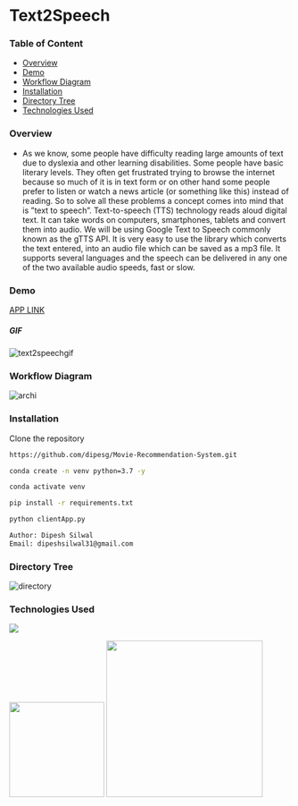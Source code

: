 # Text2Speech
### Table of Content
  
  * [Overview](#overview)
  * [Demo](#demo)
  * [Workflow Diagram](#workflow-diagram)
  * [Installation](#installation)
  * [Directory Tree](#directory-tree)
  * [Technologies Used](#technologies-used)

### Overview
- As we know, some people have difficulty reading large amounts of text due to dyslexia and other learning disabilities. Some people have basic literary levels. They often get frustrated trying to browse the internet because so much of it is in text form or on other hand some people prefer to listen or watch a news article (or something like this) instead of reading. So to solve all these problems a concept comes into mind that is ”text to speech”.
Text-to-speech (TTS) technology reads aloud digital text. It can take words on computers, smartphones, tablets and convert them into audio.
We will be using Google Text to Speech commonly known as the gTTS API. It is very easy to use the library which converts the text entered, into an audio file which can be saved as a mp3 file. It supports several languages and the speech can be delivered in any one of the two available audio speeds, fast or slow.

### Demo
[APP LINK](https://texttospeech4.herokuapp.com/)

##### GIF
![text2speechgif](https://user-images.githubusercontent.com/75604769/164297350-24e6c67a-5b16-4ade-8654-013a2bfd552f.gif)

### Workflow Diagram
![archi](https://user-images.githubusercontent.com/75604769/164300047-e23f852a-071b-4670-abc0-1e35230ba9e6.png)


### Installation

Clone the repository

```bash
https://github.com/dipesg/Movie-Recommendation-System.git
```

```bash
conda create -n venv python=3.7 -y
```

```bash
conda activate venv
```

```bash
pip install -r requirements.txt
```


```bash
python clientApp.py
```

```bash
Author: Dipesh Silwal
Email: dipeshsilwal31@gmail.com

```

### Directory Tree

![directory](https://user-images.githubusercontent.com/75604769/164299335-532d32a1-67db-4ef6-b2c9-778f1ee3100b.png)

### Technologies Used
![](https://forthebadge.com/images/badges/made-with-python.svg)

 [<img target="_blank" src="https://flask.palletsprojects.com/en/1.1.x/_images/flask-logo.png" width=170>](https://flask.palletsprojects.com/en/1.1.x/) [<img target="_blank" src="https://number1.co.za/wp-content/uploads/2017/10/gunicorn_logo-300x85.png" width=280>](https://gunicorn.org)  

